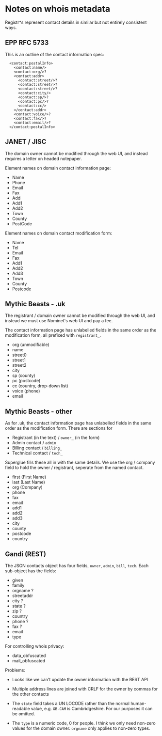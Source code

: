 Notes on whois metadata
=======================

Registr*s represent contact details in similar but not entirely
consistent ways.


EPP RFC 5733
------------

This is an outline of the contact information spec:

      <contact:postalInfo>
        <contact:name/>
        <contact:org/>?
        <contact:addr>
          <contact:street/>?
          <contact:street/>?
          <contact:street/>?
          <contact:city/>
          <contact:sp/>?
          <contact:pc/>?
          <contact:cc/>
        </contact:addr>
		<contact:voice/>?
		<contact:fax/>?
		<contact:email/>?
      </contact:postalInfo>


JANET / JISC
------------

The domain owner cannot be modified through the web UI, and instead
requires a letter on headed notepaper.

Element names on domain contact information page:

  * Name
  * Phone
  * Email
  * Fax
  * Add
  * Add1
  * Add2
  * Town
  * County
  * PostCode

Element names on domain contact modification form:

  * Name
  * Tel
  * Email
  * Fax
  * Add1
  * Add2
  * Add3
  * Town
  * County
  * Postcode


Mythic Beasts - .uk
-------------------

The registrant / domain owner cannot be modified through the web UI,
and instead we must use Nominet's web UI and pay a fee.

The contact information page has unlabelled fields in the same order
as the modification form, all prefixed with `registrant_`.

  * org (unmodifiable)
  * name
  * street0
  * street1
  * street2
  * city
  * sp (county)
  * pc (postcode)
  * cc (country, drop-down list)
  * voice (phone)
  * email


Mythic Beasts - other
---------------------

As for .uk, the contact information page has unlabelled fields in the
same order as the modification form. There are sections for

  * Registrant (in the text) / `owner_` (in the form)
  * Admin contact / `admin_`
  * Billing contact / `billing_`
  * Technical contact / `tech_`

Superglue fills these all in with the same details. We use the org /
company field to hold the owner / registrant, seperate from the named
contact.

  * first (First Name)
  * last (Last Name)
  * org (Company)
  * phone
  * fax
  * email
  * add1
  * add2
  * add3
  * city
  * county
  * postcode
  * country


Gandi (REST)
------------

The JSON contacts object has four fields, `owner`, `admin`, `bill`, `tech`.
Each sub-object has the fields:

  * given
  * family
  * orgname ?
  * streetaddr
  * city ?
  * state ?
  * zip ?
  * country
  * phone ?
  * fax ?
  * email
  * type

For controlling whois privacy:

  * data_obfuscated
  * mail_obfuscated

Problems:

  * Looks like we can't update the owner information with the REST API

  * Multiple address lines are joined with CRLF for the owner by
    commas for the other contacts

  * The `state` field takes a UN LOCODE rather than the normal
    human-readable value, e.g. `GB-CAM` is Cambridgeshire. For our
    purposes it can be omitted.

  * The `type` is a numeric code, 0 for people. I think we only need
    non-zero values for the domain owner. `orgname` only applies to
    non-zero types.
